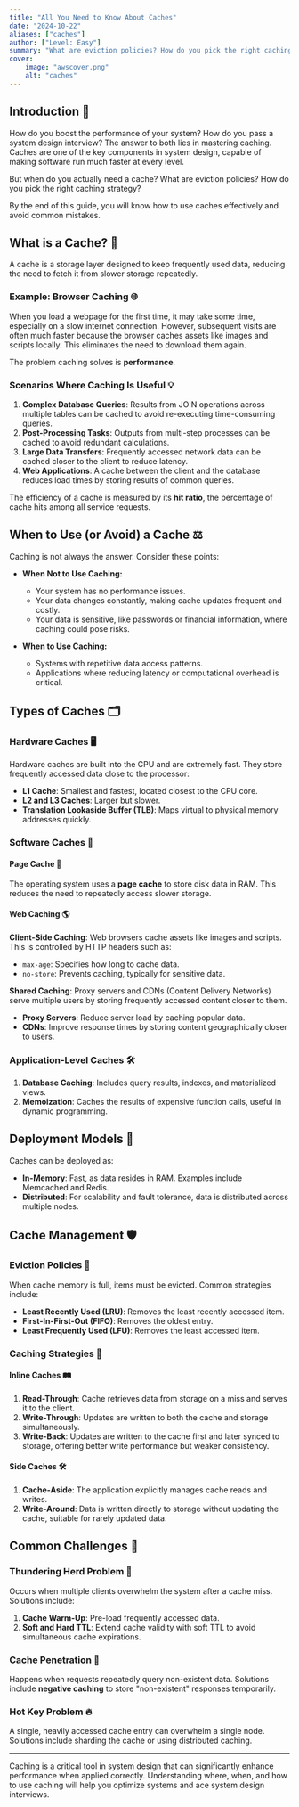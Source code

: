 ```yaml
---
title: "All You Need to Know About Caches"
date: "2024-10-22"
aliases: ["caches"]
author: ["Level: Easy"]
summary: "What are eviction policies? How do you pick the right caching strategy?"
cover:
    image: "awscover.png"
    alt: "caches"
---
```


## Introduction 🌟

How do you boost the performance of your system? How do you pass a system design interview? The answer to both lies in mastering caching. Caches are one of the key components in system design, capable of making software run much faster at every level.

But when do you actually need a cache? What are eviction policies? How do you pick the right caching strategy?

By the end of this guide, you will know how to use caches effectively and avoid common mistakes.

## What is a Cache? 🤔

A cache is a storage layer designed to keep frequently used data, reducing the need to fetch it from slower storage repeatedly.

### Example: Browser Caching 🌐

When you load a webpage for the first time, it may take some time, especially on a slow internet connection. However, subsequent visits are often much faster because the browser caches assets like images and scripts locally. This eliminates the need to download them again.

The problem caching solves is **performance**.

### Scenarios Where Caching Is Useful 💡

1. **Complex Database Queries**: Results from JOIN operations across multiple tables can be cached to avoid re-executing time-consuming queries.
2. **Post-Processing Tasks**: Outputs from multi-step processes can be cached to avoid redundant calculations.
3. **Large Data Transfers**: Frequently accessed network data can be cached closer to the client to reduce latency.
4. **Web Applications**: A cache between the client and the database reduces load times by storing results of common queries.

The efficiency of a cache is measured by its **hit ratio**, the percentage of cache hits among all service requests.

## When to Use (or Avoid) a Cache ⚖️

Caching is not always the answer. Consider these points:

- **When Not to Use Caching:**

  - Your system has no performance issues.
  - Your data changes constantly, making cache updates frequent and costly.
  - Your data is sensitive, like passwords or financial information, where caching could pose risks.

- **When to Use Caching:**

  - Systems with repetitive data access patterns.
  - Applications where reducing latency or computational overhead is critical.

## Types of Caches 🗂️

### Hardware Caches 🖥️

Hardware caches are built into the CPU and are extremely fast. They store frequently accessed data close to the processor:

- **L1 Cache**: Smallest and fastest, located closest to the CPU core.
- **L2 and L3 Caches**: Larger but slower.
- **Translation Lookaside Buffer (TLB)**: Maps virtual to physical memory addresses quickly.

### Software Caches 📂

#### Page Cache 🧾

The operating system uses a **page cache** to store disk data in RAM. This reduces the need to repeatedly access slower storage.

#### Web Caching 🌎

**Client-Side Caching**: Web browsers cache assets like images and scripts. This is controlled by HTTP headers such as:

- `max-age`: Specifies how long to cache data.
- `no-store`: Prevents caching, typically for sensitive data.

**Shared Caching**: Proxy servers and CDNs (Content Delivery Networks) serve multiple users by storing frequently accessed content closer to them.

- **Proxy Servers**: Reduce server load by caching popular data.
- **CDNs**: Improve response times by storing content geographically closer to users.

### Application-Level Caches 🛠️

1. **Database Caching**: Includes query results, indexes, and materialized views.
2. **Memoization**: Caches the results of expensive function calls, useful in dynamic programming.

## Deployment Models 🚀

Caches can be deployed as:

- **In-Memory**: Fast, as data resides in RAM. Examples include Memcached and Redis.
- **Distributed**: For scalability and fault tolerance, data is distributed across multiple nodes.

## Cache Management 🛡️

### Eviction Policies 🚪

When cache memory is full, items must be evicted. Common strategies include:

- **Least Recently Used (LRU)**: Removes the least recently accessed item.
- **First-In-First-Out (FIFO)**: Removes the oldest entry.
- **Least Frequently Used (LFU)**: Removes the least accessed item.

### Caching Strategies 🧩

#### Inline Caches 🛤️

1. **Read-Through**: Cache retrieves data from storage on a miss and serves it to the client.
2. **Write-Through**: Updates are written to both the cache and storage simultaneously.
3. **Write-Back**: Updates are written to the cache first and later synced to storage, offering better write performance but weaker consistency.

#### Side Caches 🛠️

1. **Cache-Aside**: The application explicitly manages cache reads and writes.
2. **Write-Around**: Data is written directly to storage without updating the cache, suitable for rarely updated data.

## Common Challenges 🛑

### Thundering Herd Problem 🐘

Occurs when multiple clients overwhelm the system after a cache miss. Solutions include:

1. **Cache Warm-Up**: Pre-load frequently accessed data.
2. **Soft and Hard TTL**: Extend cache validity with soft TTL to avoid simultaneous cache expirations.

### Cache Penetration 🚫

Happens when requests repeatedly query non-existent data. Solutions include **negative caching** to store "non-existent" responses temporarily.

### Hot Key Problem 🔥

A single, heavily accessed cache entry can overwhelm a single node. Solutions include sharding the cache or using distributed caching.

---

Caching is a critical tool in system design that can significantly enhance performance when applied correctly. Understanding where, when, and how to use caching will help you optimize systems and ace system design interviews.

